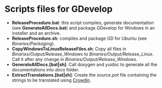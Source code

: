 # Scripts files for GDevelop

* **ReleaseProcedure.bat**: this script compiles, generate documentation (see **GenerateAllDocs.bat**) and package GDevelop for Windows in an installer and an archive.
* **ReleaseProcedure.sh**: compiles and package GD for Ubuntu (see *Binaries/Packaging*).
* **CopyWindowsToLinuxReleaseFiles.sh**: Copy all files in *Binaries/Output/Release_Windows* to *Binaries/Output/Release_Linux*. Call it after any change in *Binaries/Output/Release_Windows*.
* **GenerateAllDocs.[bat|sh]**: Call doxygen and yuidoc to generate all the documentations into *docs* folder.
* **ExtractTranslations.[bat|sh]**: Create the *source.pot* file containing the strings to be translated using [Crowdin](https://crowdin.com/project/gdevelop).
